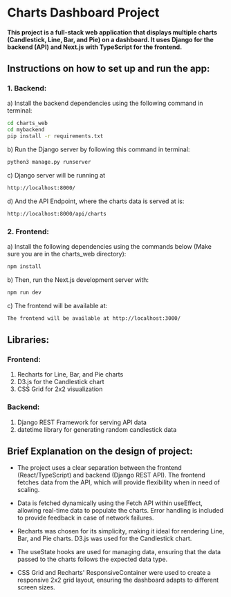 # Charts Dashboard Project
#### This project is a full-stack web application that displays multiple charts (Candlestick, Line, Bar, and Pie) on a dashboard. It uses Django for the backend (API) and Next.js with TypeScript for the frontend.

## Instructions on how to set up and run the app:
### 1. Backend:
a) Install the backend dependencies using the following command in terminal:
```bash
cd charts_web
cd mybackend
pip install -r requirements.txt
```
b) Run the Django server by following this command in terminal:
```bash
python3 manage.py runserver
```
c) Django server will be running at
```bash
http://localhost:8000/
```
d) And the API Endpoint, where the charts data is served at is:
```bash
http://localhost:8000/api/charts
```

### 2. Frontend:
a) Install the following dependencies using the commands below (Make sure you are in the charts_web directory):
```bash
npm install
```
b) Then, run the Next.js development server with:
```bash
npm run dev
```
c) The frontend will be available at:
```bash
The frontend will be available at http://localhost:3000/
```



## Libraries:
### Frontend:
1. Recharts for Line, Bar, and Pie charts
2. D3.js for the Candlestick chart
3. CSS Grid for 2x2 visualization
### Backend:
1. Django REST Framework for serving API data
2. datetime library for generating random candlestick data



## Brief Explanation on the design of project:

- The project uses a clear separation between the frontend (React/TypeScript) and backend (Django REST API). The frontend fetches data from the API, which will provide flexibility when in need of scaling.

- Data is fetched dynamically using the Fetch API within useEffect, allowing real-time data to populate the charts. Error handling is included to provide feedback in case of network failures.

- Recharts was chosen for its simplicity, making it ideal for rendering Line, Bar, and Pie charts. D3.js was used for the Candlestick chart.

- The useState hooks are used for managing data, ensuring that the data passed to the charts follows the expected data type.

- CSS Grid and Recharts' ResponsiveContainer were used to create a responsive 2x2 grid layout, ensuring the dashboard adapts to different screen sizes.
